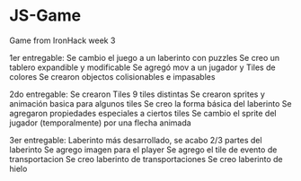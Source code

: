 # JS-Game
Game from IronHack week 3

1er entregable:
  Se cambio el juego a un laberinto con puzzles
  Se creo un tablero expandible y modificable
  Se agregó mov a un jugador y Tiles de colores
  Se crearon objectos colisionables e impasables
  
2do entregable:
    Se crearon Tiles 9 tiles  distintas
    Se crearon sprites y animación basica para algunos tiles
    Se creo la forma básica del laberinto
    Se agregaron propiedades especiales a ciertos tiles
    Se cambio el sprite del jugador (temporalmente) por una flecha animada
    
 3er entregable:
    Laberinto más desarrollado, se acabo 2/3 partes del laberinto
    Se agrego imagen para el player
    Se agrego el tile de evento de transportacion
    Se creo laberinto de transportaciones
    Se creo laberinto de hielo

